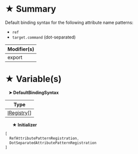 # &#9733; Summary

Default binding syntax for the following attribute name patterns:
- `ref`
- `target.command` (dot-separated)

| Modifier(s)                            |
|----------------------------------------|
| export |

# &#9733; Variable(s)

&nbsp;&nbsp; **&#10148; DefaultBindingSyntax**

| Type                        |
|-----------------------------|
| [IRegistry](/kernel/interface/di/iregistry.md)[] |

&nbsp;&nbsp;&nbsp;&nbsp;&nbsp; **&#9733; Initializer**

```ts
[
  RefAttributePatternRegistration,
  DotSeparatedAttributePatternRegistration
]
```